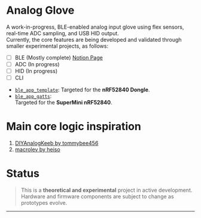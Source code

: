 # Analog Glove

A work-in-progress, BLE-enabled analog input glove using flex sensors, real-time ADC sampling, and USB HID output.  
Currently, the core features are being developed and validated through smaller experimental projects, as follows:

- [ ] BLE (Mostly complete) [Notion Page](https://jolly-cycle-c67.notion.site/Analog-Glove-228ed72549008087aae9fa4d90f2193a?pvs=74)
- [ ] ADC (In progress)
- [ ] HID (In progress)
- [ ] CLI 

- [`ble_app_template`](./examples/jesica/ble_app_template):
  Targeted for the **nRF52840 Dongle**. 
- [`ble_app_gatts`](./examples/jesica/ble_app_gatts):  
  Targeted for the **SuperMini nRF52840**.
  
# Main core logic inspiration

1. [DIYAnalogKeeb by tommybee456](https://github.com/tommybee456/DIYAnalogKeeb/tree/main/src)  
2. [macrolev by heiso](https://github.com/heiso/macrolev)

# Status

> This is a **theoretical and experimental** project in active development. Hardware and firmware components are subject to change as prototypes evolve.

---

